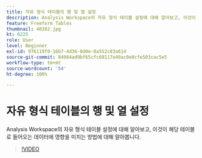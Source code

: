 ```yaml
---
title: 자유 형식 테이블의 행 및 열 설정
description: Analysis Workspace의 자유 형식 테이블 설정에 대해 알아보고, 이것이 해당 테이블로 들어오는 데이터에 영향을 미치는 방법에 대해 알아봅니다.
feature: Freeform Tables
thumbnail: 40382.jpg
kt: 6225
role: User
level: Beginner
exl-id: 976119f0-16b7-4d36-8d0e-0a552c83a614
source-git-commit: 84984ad9bf65cfc69117e40ac0e0cfe503cac5e5
workflow-type: tm+mt
source-wordcount: '54'
ht-degree: 100%

---
```


# 자유 형식 테이블의 행 및 열 설정

Analysis Workspace의 자유 형식 테이블 설정에 대해 알아보고, 이것이 해당 테이블로 들어오는 데이터에 영향을 미치는 방법에 대해 알아봅니다.

>[!VIDEO](https://video.tv.adobe.com/v/328503/?quality=12&learn=on&captions=kor)
